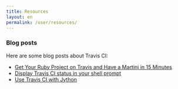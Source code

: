 ```yaml
---
title: Resources
layout: en
permalink: /user/resources/
---
```


### Blog posts

Here are some blog posts about Travis CI:

* [Get Your Ruby Project on Travis and Have a Martini in 15 Minutes](http://ducktypo.blogspot.com/2011/08/get-your-ruby-project-on-travis-and.html)
* [Display Travis CI status in your shell prompt](http://madebynathan.com/2012/01/31/travis-ci-status-in-shell-prompt/)
* [Use Travis CI with Jython](http://www.topbug.net/blog/2012/05/27/use-travis-ci-with-jython/)
